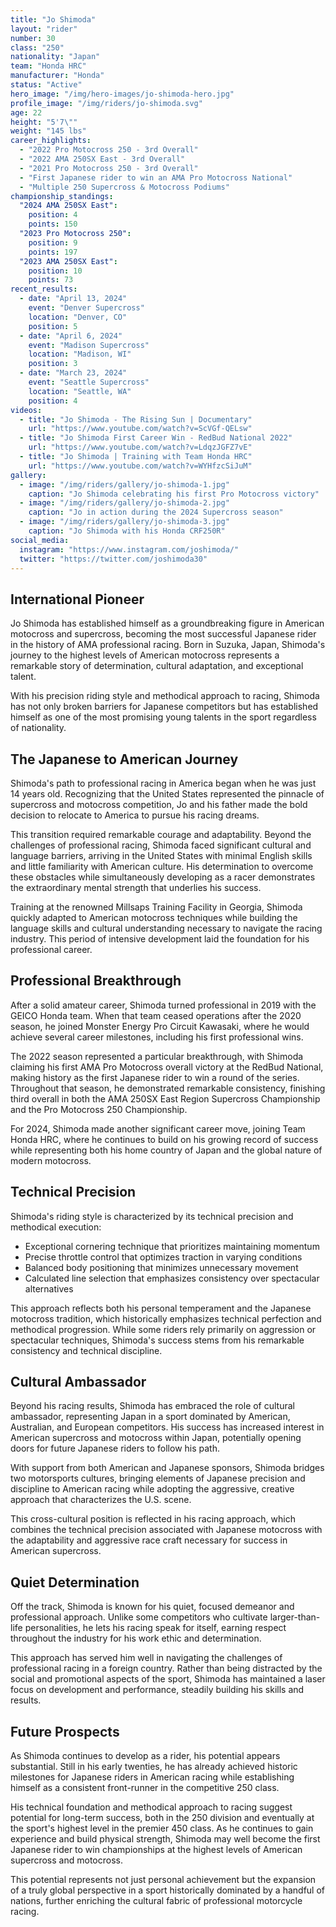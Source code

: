 ```yaml
---
title: "Jo Shimoda"
layout: "rider"
number: 30
class: "250"
nationality: "Japan"
team: "Honda HRC"
manufacturer: "Honda"
status: "Active"
hero_image: "/img/hero-images/jo-shimoda-hero.jpg"
profile_image: "/img/riders/jo-shimoda.svg"
age: 22
height: "5'7\""
weight: "145 lbs"
career_highlights:
  - "2022 Pro Motocross 250 - 3rd Overall"
  - "2022 AMA 250SX East - 3rd Overall"
  - "2021 Pro Motocross 250 - 3rd Overall"
  - "First Japanese rider to win an AMA Pro Motocross National"
  - "Multiple 250 Supercross & Motocross Podiums"
championship_standings:
  "2024 AMA 250SX East":
    position: 4
    points: 150
  "2023 Pro Motocross 250":
    position: 9
    points: 197
  "2023 AMA 250SX East":
    position: 10
    points: 73
recent_results:
  - date: "April 13, 2024"
    event: "Denver Supercross"
    location: "Denver, CO"
    position: 5
  - date: "April 6, 2024"
    event: "Madison Supercross"
    location: "Madison, WI"
    position: 3
  - date: "March 23, 2024"
    event: "Seattle Supercross"
    location: "Seattle, WA"
    position: 4
videos:
  - title: "Jo Shimoda - The Rising Sun | Documentary"
    url: "https://www.youtube.com/watch?v=ScVGf-QELsw"
  - title: "Jo Shimoda First Career Win - RedBud National 2022"
    url: "https://www.youtube.com/watch?v=LdqzJGFZ7vE"
  - title: "Jo Shimoda | Training with Team Honda HRC"
    url: "https://www.youtube.com/watch?v=WYHfzcSiJuM"
gallery:
  - image: "/img/riders/gallery/jo-shimoda-1.jpg"
    caption: "Jo Shimoda celebrating his first Pro Motocross victory"
  - image: "/img/riders/gallery/jo-shimoda-2.jpg"
    caption: "Jo in action during the 2024 Supercross season"
  - image: "/img/riders/gallery/jo-shimoda-3.jpg"
    caption: "Jo Shimoda with his Honda CRF250R"
social_media:
  instagram: "https://www.instagram.com/joshimoda/"
  twitter: "https://twitter.com/joshimoda30"
---
```


## International Pioneer

Jo Shimoda has established himself as a groundbreaking figure in American motocross and supercross, becoming the most successful Japanese rider in the history of AMA professional racing. Born in Suzuka, Japan, Shimoda's journey to the highest levels of American motocross represents a remarkable story of determination, cultural adaptation, and exceptional talent.

With his precision riding style and methodical approach to racing, Shimoda has not only broken barriers for Japanese competitors but has established himself as one of the most promising young talents in the sport regardless of nationality.

## The Japanese to American Journey

Shimoda's path to professional racing in America began when he was just 14 years old. Recognizing that the United States represented the pinnacle of supercross and motocross competition, Jo and his father made the bold decision to relocate to America to pursue his racing dreams.

This transition required remarkable courage and adaptability. Beyond the challenges of professional racing, Shimoda faced significant cultural and language barriers, arriving in the United States with minimal English skills and little familiarity with American culture. His determination to overcome these obstacles while simultaneously developing as a racer demonstrates the extraordinary mental strength that underlies his success.

Training at the renowned Millsaps Training Facility in Georgia, Shimoda quickly adapted to American motocross techniques while building the language skills and cultural understanding necessary to navigate the racing industry. This period of intensive development laid the foundation for his professional career.

## Professional Breakthrough

After a solid amateur career, Shimoda turned professional in 2019 with the GEICO Honda team. When that team ceased operations after the 2020 season, he joined Monster Energy Pro Circuit Kawasaki, where he would achieve several career milestones, including his first professional wins.

The 2022 season represented a particular breakthrough, with Shimoda claiming his first AMA Pro Motocross overall victory at the RedBud National, making history as the first Japanese rider to win a round of the series. Throughout that season, he demonstrated remarkable consistency, finishing third overall in both the AMA 250SX East Region Supercross Championship and the Pro Motocross 250 Championship.

For 2024, Shimoda made another significant career move, joining Team Honda HRC, where he continues to build on his growing record of success while representing both his home country of Japan and the global nature of modern motocross.

## Technical Precision

Shimoda's riding style is characterized by its technical precision and methodical execution:

- Exceptional cornering technique that prioritizes maintaining momentum
- Precise throttle control that optimizes traction in varying conditions
- Balanced body positioning that minimizes unnecessary movement
- Calculated line selection that emphasizes consistency over spectacular alternatives

This approach reflects both his personal temperament and the Japanese motocross tradition, which historically emphasizes technical perfection and methodical progression. While some riders rely primarily on aggression or spectacular techniques, Shimoda's success stems from his remarkable consistency and technical discipline.

## Cultural Ambassador

Beyond his racing results, Shimoda has embraced the role of cultural ambassador, representing Japan in a sport dominated by American, Australian, and European competitors. His success has increased interest in American supercross and motocross within Japan, potentially opening doors for future Japanese riders to follow his path.

With support from both American and Japanese sponsors, Shimoda bridges two motorsports cultures, bringing elements of Japanese precision and discipline to American racing while adopting the aggressive, creative approach that characterizes the U.S. scene.

This cross-cultural position is reflected in his racing approach, which combines the technical precision associated with Japanese motocross with the adaptability and aggressive race craft necessary for success in American supercross.

## Quiet Determination

Off the track, Shimoda is known for his quiet, focused demeanor and professional approach. Unlike some competitors who cultivate larger-than-life personalities, he lets his racing speak for itself, earning respect throughout the industry for his work ethic and determination.

This approach has served him well in navigating the challenges of professional racing in a foreign country. Rather than being distracted by the social and promotional aspects of the sport, Shimoda has maintained a laser focus on development and performance, steadily building his skills and results.

## Future Prospects

As Shimoda continues to develop as a rider, his potential appears substantial. Still in his early twenties, he has already achieved historic milestones for Japanese riders in American racing while establishing himself as a consistent front-runner in the competitive 250 class.

His technical foundation and methodical approach to racing suggest potential for long-term success, both in the 250 division and eventually at the sport's highest level in the premier 450 class. As he continues to gain experience and build physical strength, Shimoda may well become the first Japanese rider to win championships at the highest levels of American supercross and motocross.

This potential represents not just personal achievement but the expansion of a truly global perspective in a sport historically dominated by a handful of nations, further enriching the cultural fabric of professional motorcycle racing.